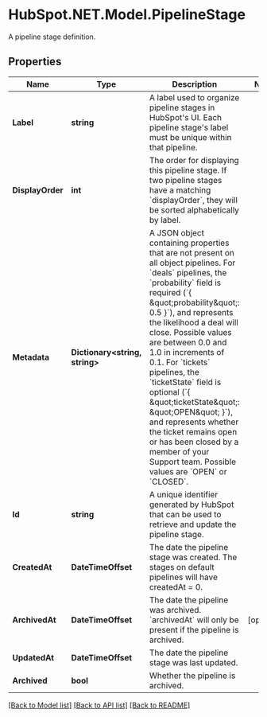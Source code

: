 # HubSpot.NET.Model.PipelineStage
A pipeline stage definition.

## Properties

Name | Type | Description | Notes
------------ | ------------- | ------------- | -------------
**Label** | **string** | A label used to organize pipeline stages in HubSpot&#39;s UI. Each pipeline stage&#39;s label must be unique within that pipeline. | 
**DisplayOrder** | **int** | The order for displaying this pipeline stage. If two pipeline stages have a matching &#x60;displayOrder&#x60;, they will be sorted alphabetically by label. | 
**Metadata** | **Dictionary&lt;string, string&gt;** | A JSON object containing properties that are not present on all object pipelines.  For &#x60;deals&#x60; pipelines, the &#x60;probability&#x60; field is required (&#x60;{ \&quot;probability\&quot;: 0.5 }&#x60;), and represents the likelihood a deal will close. Possible values are between 0.0 and 1.0 in increments of 0.1.  For &#x60;tickets&#x60; pipelines, the &#x60;ticketState&#x60; field is optional (&#x60;{ \&quot;ticketState\&quot;: \&quot;OPEN\&quot; }&#x60;), and represents whether the ticket remains open or has been closed by a member of your Support team. Possible values are &#x60;OPEN&#x60; or &#x60;CLOSED&#x60;. | 
**Id** | **string** | A unique identifier generated by HubSpot that can be used to retrieve and update the pipeline stage. | 
**CreatedAt** | **DateTimeOffset** | The date the pipeline stage was created. The stages on default pipelines will have createdAt &#x3D; 0. | 
**ArchivedAt** | **DateTimeOffset** | The date the pipeline was archived. &#x60;archivedAt&#x60; will only be present if the pipeline is archived. | [optional] 
**UpdatedAt** | **DateTimeOffset** | The date the pipeline stage was last updated. | 
**Archived** | **bool** | Whether the pipeline is archived. | 

[[Back to Model list]](../README.md#documentation-for-models) [[Back to API list]](../README.md#documentation-for-api-endpoints) [[Back to README]](../README.md)

